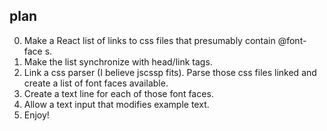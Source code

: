 plan
----

0. Make a React list of links to css files that presumably contain @font-face s.
0. Make the list synchronize with head/link tags.
0. Link a css parser (I believe jscssp fits). Parse those css files linked and create a list of
   font faces available.
0. Create a text line for each of those font faces.
0. Allow a text input that modifies example text.
0. Enjoy!
